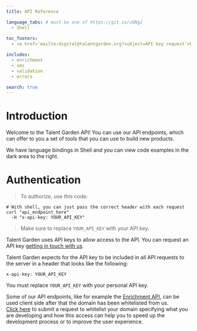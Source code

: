 ```yaml
---
title: API Reference

language_tabs: # must be one of https://git.io/vQNgJ
  - Shell
  
toc_footers:
  - <a href='mailto:digital@talentgarden.org?subject=API key request'>Request an API key</a>

includes:
  - enrichment
  - sms
  - validation
  - errors

search: true
---
```


# Introduction

Welcome to the Talent Garden API! You can use our API endpoints, which can offer to you a set of tools that you can use to build new products.

We have language bindings in Shell and you can view code examples in the dark area to the right.

# Authentication

> To authorize, use this code:

```shell
# With shell, you can just pass the correct header with each request
curl "api_endpoint_here"
  -H "x-api-key: YOUR_API_KEY"
```

> Make sure to replace `YOUR_API_KEY` with your API key.

Talent Garden uses API keys to allow access to the API. You can request an API key <a href='mailto:digital@talentgarden.org?subject=API key request'>getting in touch with us</a>.

Talent Garden expects for the API key to be included in all API requests to the server in a header that looks like the following:

`x-api-key: YOUR_API_KEY`

<aside class="notice">
You must replace <code>YOUR_API_KEY</code> with your personal API key.
</aside>

Some of our API endpoints, like for example the <a href="/#enrichment">Enrichment API</a>, can be used client side after that the domain has been whitelisted from us.<br>
<a href="mailto:digital@talentgarden.org?subject=[API Request] domain whitelist">Click here</a> to submit a request to whitelist your domain specifying what you are developing and how this access can help you to speed up the development process or to improve the user experience.
